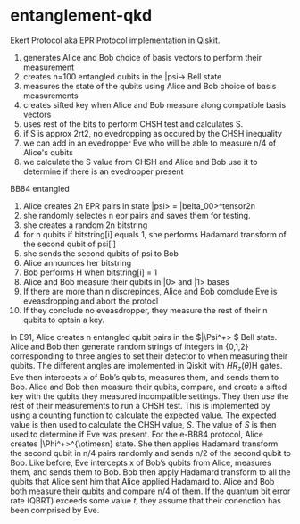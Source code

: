 # entanglement-qkd
Ekert Protocol aka EPR Protocol implementation in Qiskit.
1. generates Alice and Bob choice of basis vectors to perform their measurement
2. creates n=100 entangled qubits in the |psi-> Bell state
3. measures the state of the qubits using Alice and Bob choice of basis measurements 
4. creates sifted key when Alice and Bob measure along compatible basis vectors
5. uses rest of the bits to perform CHSH test and calculates S.
6. if S is approx 2rt2, no evedropping as occured by the CHSH inequality
7. we can add in an evedropper Eve who will be able to measure n/4 of Alice's qubits 
8. we calculate the S value from CHSH and Alice and Bob use it to determine if there is an evedropper present

BB84 entangled
1. Alice creates 2n EPR pairs in state |psi> = |belta_00>^tensor2n
2. she randomly selectes n epr pairs and saves them for testing.
3. she creates a random 2n bitstring
4. for n qubits if bitstring[i] equals 1, she performs Hadamard transform of the second qubit of psi[i]
5. she sends the second qubits of psi to Bob
6. Alice announces her bitstring
7. Bob performs H when bitstring[i] = 1
8. Alice and Bob measure their qubits in |0> and |1> bases
9. If there are more than n discrepinces, Alice and Bob comclude Eve is eveasdropping and abort the protocl 
10. If they conclude no eveasdropper, they measure the rest of their n qubits to optain a key.

In E91, Alice creates n entangled qubit pairs in the  $|\Psi^+> $ Bell state. Alice and Bob then generate random strings of integers in {0,1,2} corresponding to three angles to set their detector to when measuring their qubits. The different angles are implemented in Qiskit with $HR_z(\theta)$H gates. Eve then intercepts $x$ of Bob’s qubits, measures them, and sends them to Bob. Alice and Bob then measure their qubits, compare, and create a sifted key with the qubits they measured incompatible settings. They then use the rest of their measurements to run a CHSH test. This is implemented by using a counting function to calculate the expected value. The expected value is then used to calculate the CHSH value, $S$. The value of $S$ is then used to determine if Eve was present. For the e-BB84 protocol, Alice creates  |\Phi^+>^{\otimesn} state. She then applies Hadamard transform the second qubit in n/4 pairs randomly and sends n/2 of the second qubit to Bob. Like before, Eve intercepts x of Bob’s qubits from Alice, measures them, and sends them to Bob. Bob then apply Hadamard transform to all the qubits that Alice sent him that Alice applied Hadamard to. Alice and Bob both measure their qubits and compare n/4 of them. If the quantum bit error rate (QBRT) exceeds some value $t$, they assume that their conenction has been comprised by Eve.
